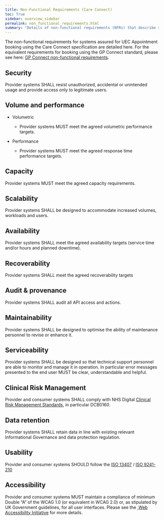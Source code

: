```yaml
---
title: Non-Functional Requirements (Care Connect)
toc: True
sidebar: overview_sidebar
permalink: non_functional_requirements.html
summary: "Details of non-functional requirements (NFRs) that describe system attributes such as security, reliability, maintainability, scalability, and usability"
---
```


The non-functional requirements for systems assured for UEC Appointment booking using the Care Connect specification are detailed here.
For the equivalent requirements for booking using the GP Connect standard, please see here: <a href="https://nhsconnect.github.io/gpconnect/development_api_non_functional_requirements.html" target="_blank">GP Connect non-functional requirements</a>.

## Security 
Provider systems SHALL resist unauthorized, accidental or unintended usage and provide access only to legitimate users. 

## Volume and performance 
  * Volumetric
    * Provider systems MUST meet the agreed volumetric performance targets.
   
  * Performance
    * Provider systems MUST meet the agreed response time performance targets.
    
## Capacity 
Provider systems MUST meet the agreed capacity requirements. 

## Scalability 
Provider systems SHALL be designed to accommodate increased volumes, workloads and users. 

## Availability 
Provider systems SHALL meet the agreed availability targets (service time and/or hours and planned downtime).

## Recoverability 
Provider systems SHALL meet the agreed recoverability targets

## Audit & provenance 
Provider systems SHALL audit all API access and actions. 

## Maintainability 
Provider systems SHALL be designed to optimise the ability of maintenance personnel to revise or enhance it. 

## Serviceability 
Provider systems SHALL be designed so that technical support personnel are able to monitor and manage it in operation. In particular error messages presented to the end user MUST be clear, understandable and helpful.

## Clinical Risk Management
Provider and consumer systems SHALL comply with NHS Digital <a href="https://digital.nhs.uk/services/solution-assurance/the-clinical-safety-team/clinical-risk-management-standards" target="_blank">Clinical Risk Management Standards</a>, in particular DCB0160.

## Data retention 
Provider systems SHALL retain data in line with existing relevant Informational Governance and data protection regulation. 

## Usability 
Provider and consumer systems SHOULD follow the <a href="https://www.iso.org/standard/21197.html" target="_blank">ISO 13407</a> / <a href="https://www.iso.org/standard/52075.html" target="_blank">ISO 9241-210</a> 

## Accessibility 
Provider and consumer systems MUST maintain a compliance of minimum Double “A” of the WCAG 1.0 (or equivalent in WCAG 2.0) or, as stipulated by UK Government guidelines, for all user interfaces. Please see the ,<a href="https://www.w3.org/WAI/" target="_blank">Web Accessibility Initiative</a> for more details. 
